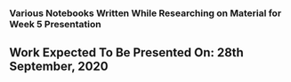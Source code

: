### Various Notebooks Written While Researching on Material for Week 5 Presentation

## Work Expected To Be Presented On: 28th September, 2020
